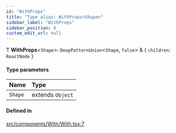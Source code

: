 ```yaml
---
id: "WithProps"
title: "Type alias: WithProps<Shape>"
sidebar_label: "WithProps"
sidebar_position: 0
custom_edit_url: null
---
```


Ƭ **WithProps**<`Shape`\>: `DeepPatternUnion`<`Shape`, ``false``\> & { `children`: `ReactNode`  }

#### Type parameters

| Name | Type |
| :------ | :------ |
| `Shape` | extends `Object` |

#### Defined in

[src/components/With/With.tsx:7](https://github.com/ythecombinator/react-matchez/blob/5a9a3cf/src/components/With/With.tsx#L7)
